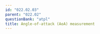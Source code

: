 ```yaml
---
id: "022.02.03"
parent: "022.02"
questionBank: "atpl"
title: Angle-of-attack (AoA) measurement
---
```

